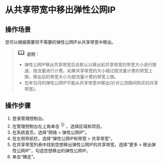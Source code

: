 # 从共享带宽中移出弹性公网IP<a name="bandwidth_0005"></a>

## 操作场景<a name="zh-cn_topic_0118498927_section15598193716333"></a>

您可以根据需要将不需要的弹性公网IP从共享带宽中移出。

>![](public_sys-resources/icon-note.gif) **说明：**   
>-   弹性公网IP移出共享带宽后会默认以移出前共享带宽的带宽大小进行限速，按流量进行计费。如果共享带宽的大小超过按流量计费的带宽上限，移出后的带宽大小为按流量计费的带宽上限。  
>-   包年包月的弹性公网IP不能从共享带宽中移出\(针对公测期间购买的共享带宽\)。  

## 操作步骤<a name="zh-cn_topic_0118498927_section67201052194510"></a>

1.  登录管理控制台。
2.  在管理控制台左上角单击![](figures/icon-region.png)，选择区域和项目。
3.  在系统首页，选择“网络 \> 弹性公网IP”。
4.  在左侧导航栏，选择“弹性公网IP和带宽 \> 共享带宽”。
5.  在共享带宽列表中找到您想移出弹性公网IP的共享带宽，选择“更多 \> 移出弹性公网IP”，勾选您想移出的弹性公网IP。
6.  单击“确定”。

